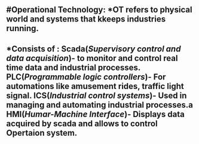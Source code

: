 #Operational Technology:
*OT refers to physical world and systems that kkeeps industries running.
---------------------
*Consists of :
**Scada**(*Supervisory control and data acquisition*)- to monitor and control real time data and industrial processes.
**PLC**(*Programmable logic controllers*)- For automations like amusement rides, traffic light signal.
**ICS**(*Industrial control systems*)- Used in managing and automating industrial processes.a
**HMI**(*Humar-Machine Interface*)- Displays data acquired by scada and allows to control Opertaion system.
---------------------
